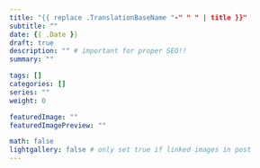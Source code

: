 ```yaml
---
title: "{{ replace .TranslationBaseName "-" " " | title }}"
subtitle: ""
date: {{ .Date }}
draft: true
description: "" # important for proper SEO!!
summary: "" 

tags: []
categories: []
series: ""
weight: 0

featuredImage: ""
featuredImagePreview: ""

math: false
lightgallery: false # only set true if linked images in post
---
```


<!--more-->

